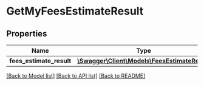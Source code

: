 # GetMyFeesEstimateResult

## Properties

Name | Type | Description | Notes
------------ | ------------- | ------------- | -------------
**fees_estimate_result** | [**\Swagger\Client\Models\FeesEstimateResult**](FeesEstimateResult.md) |  | [optional]

[[Back to Model list]](../../README.md#documentation-for-models) [[Back to API list]](../../README.md#documentation-for-api-endpoints) [[Back to README]](../../README.md)

